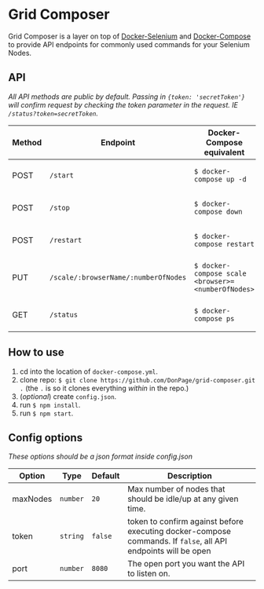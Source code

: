 # Grid Composer
Grid Composer is a layer on top of [Docker-Selenium](https://github.com/SeleniumHQ/docker-selenium) and [Docker-Compose](https://docs.docker.com/compose/) to provide API endpoints for commonly used commands for your Selenium Nodes.


## API
_All API methods are public by default. Passing in `{token: 'secretToken'}` will confirm request by checking the token parameter in the request. IE `/status?token=secretToken`._

| Method | Endpoint | Docker-Compose equivalent | Description |
| ---- | ----------- | ----------- | ----------- |
| POST | `/start` | `$ docker-compose up -d` | boot up docker containers. |
| POST | `/stop` | `$ docker-compose down` | shutdown docker containers. |
| POST | `/restart` | `$ docker-compose restart` | restart all docker containers. |
| PUT | `/scale/:browserName/:numberOfNodes` | `$ docker-compose scale <browser>=<numberOfNodes>` | Scale up a specific browser node. |
| GET | `/status` | `$ docker-compose ps` | get info on node containers. |

## How to use
1. cd into the location of `docker-compose.yml`.
2. clone repo: `$ git clone https://github.com/DonPage/grid-composer.git .` (the `.` is so it clones everything _within_ in the repo.)
3. (_optional_) create `config.json`.
4. run `$ npm install`.
5. run `$ npm start`.

## Config options
_These options should be a json format inside config.json_

| Option | Type | Default | Description |
| ---- | ----------- | ----------- | ----------- |
| maxNodes | `number` | `20` | Max number of nodes that should be idle/up at any given time. |
| token | `string` | `false` | token to confirm against before executing docker-compose commands. If `false`, all API endpoints will be open  |
| port | `number` | `8080` | The open port you want the API to listen on. |






